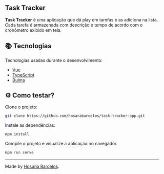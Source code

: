 <h2>
    Task Tracker
</h2>


**Task Tracker** é uma aplicação que dá play em tarefas e as adiciona na lista. Cada tarefa é armazenada com descrição e tempo de acordo com o cronômetro exibido em tela.

  
 ## 📚 Tecnologias

Tecnologias usadas durante o desenvolvimento:

- [Vue](https://vuejs.org/)
- [TypeScript](https://www.typescriptlang.org/)
- [Bulma](https://bulma.io/)

## ⚙️ Como testar?

Clone o projeto:
```bash
git clone https://github.com/hosanabarcelos/task-tracker-app.git
```
Instale as dependências:
``` bash
npm install
```

Compile o projeto e visualize a aplicação no navegador.
``` bash
npm run serve
```
---

Made by [Hosana Barcelos](https://github.com/hosanabarcelos).


